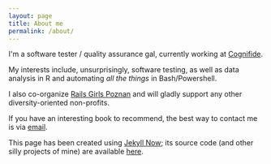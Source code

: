 ```yaml
---
layout: page
title: About me
permalink: /about/
---
```


I'm a software tester / quality assurance gal, currently working at [Cognifide](http://cognifide.com).

My interests include, unsurprisingly, software testing, as well as data analysis in R and automating _all the things_ in Bash/Powershell.

I also co-organize [Rails Girls Poznan](http://www.railsgirls.com/poznan) and will gladly support any other diversity-oriented non-profits.

If you have an interesting book to recommend, the best way to contact me is via [email](mailto:mkmozgawa@gmail.com).

This page has been created using [Jekyll Now](https://github.com/barryclark/jekyll-now); its source code (and other silly projects of mine) are available [here](https://github.com/mkmozgawa).
